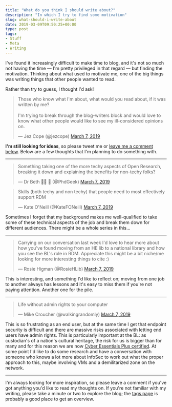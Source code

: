 ```yaml
---
title: "What do you think I should write about?"
description: "In which I try to find some motivation"
slug: what-should-i-write-about
date: 2019-03-09T09:50:25+00:00
type: post
tags:
- Stuff
- Meta
- Writing
---
```


<script async src="https://platform.twitter.com/widgets.js" charset="utf-8"></script>

I've found it increasingly difficult to make time to blog, and it's not so much not having the time — I'm pretty privileged in that regard — but finding the motivation. Thinking about what used to motivate me, one of the big things was writing things that other people wanted to read.

Rather than try to guess, I thought I'd ask!

<blockquote class="twitter-tweet" data-lang="en"><p lang="en" dir="ltr">Those who know what I&#39;m about, what would you read about, if it was written by me?<br><br>I&#39;m trying to break through the blog-writers block and would love to know what other people would like to see my ill-considered opinions on.</p>&mdash; Jez Cope (@jezcope) <a href="https://twitter.com/jezcope/status/1103633092525375490?ref_src=twsrc%5Etfw">March 7, 2019</a></blockquote>

**I'm still looking for ideas**, so please tweet me or [leave me a comment below](#disqus_thread). Below are a few thoughts that I'm planning to do something with.

-------------------------------------------------------------------------------

<blockquote class="twitter-tweet" data-conversation="none" data-lang="en"><p lang="en" dir="ltr">Something taking one of the more techy aspects of Open Research, breaking it down and explaining the benefits for non-techy folks?</p>&mdash; Dr Beth 🏳️‍🌈 🐺 (@PhdGeek) <a href="https://twitter.com/PhdGeek/status/1103636629359681536?ref_src=twsrc%5Etfw">March 7, 2019</a></blockquote>

<blockquote class="twitter-tweet" data-conversation="none" data-lang="en"><p lang="en" dir="ltr">Skills (both techy and non techy) that people need to most effectively support RDM</p>&mdash; Kate O&#39;Neill (@KateFONeill) <a href="https://twitter.com/KateFONeill/status/1103677218818088961?ref_src=twsrc%5Etfw">March 7, 2019</a></blockquote>

Sometimes I forget that my background makes me well-qualified to take some of these technical aspects of the job and break them down for different audiences. There might be a whole series in this...

-------------------------------------------------------------------------------

<blockquote class="twitter-tweet" data-conversation="none" data-lang="en"><p lang="en" dir="ltr">Carrying on our conversation last week I&#39;d love to hear more about how you&#39;ve found moving from an HE lib to a national library and how you see the BL&#39;s role in RDM. Appreciate this might be a bit niche/me looking for more interesting things to cite :)</p>&mdash; Rosie Higman (@RosieHLib) <a href="https://twitter.com/RosieHLib/status/1103639409440759809?ref_src=twsrc%5Etfw">March 7, 2019</a></blockquote>

This is interesting, and something I'd like to reflect on; moving from one job to another always has lessons and it's easy to miss them if you're not paying attention. Another one for the pile.

-------------------------------------------------------------------------------

<blockquote class="twitter-tweet" data-conversation="none" data-lang="en"><p lang="en" dir="ltr">Life without admin rights to your computer</p>&mdash; Mike Croucher (@walkingrandomly) <a href="https://twitter.com/walkingrandomly/status/1103640109398835202?ref_src=twsrc%5Etfw">March 7, 2019</a></blockquote>

This is so frustrating as an end user, but at the same time I get that endpoint security is difficult and there are massive risks associated with letting end users have admin rights. This is particularly important at the BL: as custodian's of a nation's cultural heritage, the risk for us is bigger than for many and for this reason we are now [Cyber Essentials Plus certified][CEP]. At some point I'd like to do some research and have a conversation with someone who knows a lot more about InfoSec to work out what the proper approach to this, maybe involving VMs and a demilitarized zone on the network.

[CEP]: https://www.cyberessentials.ncsc.gov.uk/getting-certified/

-------------------------------------------------------------------------------

I'm always looking for more inspiration, so please leave a comment if you've got anything you'd like to read my thoughts on. If you're not familiar with my writing, please take a minute or two to explore the blog; the [tags page](/tags/) is probably a good place to get an overview.
